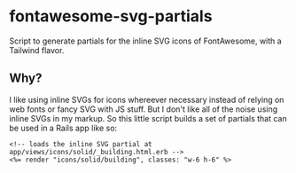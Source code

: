 # fontawesome-svg-partials
Script to generate partials for the inline SVG icons of FontAwesome, with a Tailwind flavor.

## Why?
I like using inline SVGs for icons whereever necessary instead of relying on web fonts or fancy SVG with JS stuff.
But I don't like all of the noise using inline SVGs in my markup.  So this little script builds a set of partials that can
be used in a Rails app like so:

```erb
<!-- loads the inline SVG partial at app/views/icons/solid/_building.html.erb -->
<%= render "icons/solid/building", classes: "w-6 h-6" %>
```
